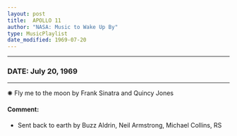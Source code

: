 ```yaml
---
layout: post
title:  APOLLO 11
author: "NASA: Music to Wake Up By"
type: MusicPlaylist
date_modified: 1969-07-20
---
```


----
### DATE: July 20, 1969
----
✺ Fly me to the moon by Frank Sinatra and Quincy Jones

#### Comment:
* Sent back to earth by Buzz Aldrin, Neil Armstrong, Michael Collins, RS

